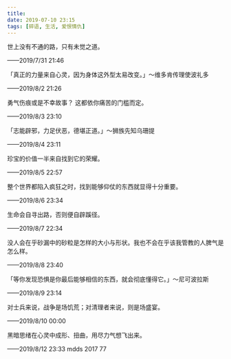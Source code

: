 ```yaml
---
title: 
date: 2019-07-10 23:15
tags: [碎语, 生活, 爱恨情仇]
---
```


世上没有不通的路，只有未觉之道。

——2019/7/31 21:46

「真正的力量来自心灵，因为身体这外型太易改变。」～维多肯传理使波礼多

——2019/8/2 21:26

勇气伤痕或是不幸故事？ 这都依你痛苦的门槛而定。

——2019/8/3 23:10

「志能辟邪，力足伏恶，德堪正道。」～狮族先知乌珊提

——2019/8/4 23:11

珍宝的价值一半来自找到它的荣耀。

——2019/8/5 22:57

整个世界都陷入疯狂之时，找到能够仰仗的东西就显得十分重要。

——2019/8/6 23:34

生命会自寻出路，否则便自辟蹊径。

——2019/8/7 22:34

没人会在乎砂漏中的砂粒是怎样的大小与形状。我也不会在乎该我管教的人脾气是怎么样。

——2019/8/8 23:40

「等你发现恐惧是你最后能够相信的东西，就会彻底懂得它。」～尼可波拉斯

——2019/8/9 23:14

对士兵来说，战争是场饥荒；对清理者来说，则是场盛宴。

——2019/8/10 00:00

黑暗思绪在心灵中成形、扭曲，用尽力气想飞出来。

——2019/8/12 23:33 mdds 2017 77


